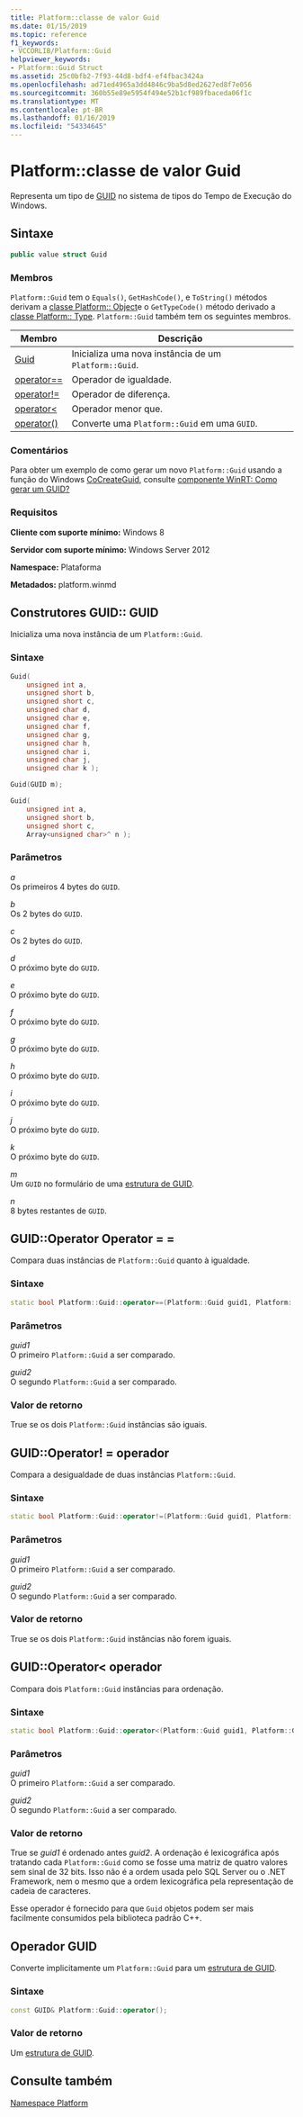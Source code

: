 ```yaml
---
title: Platform::classe de valor Guid
ms.date: 01/15/2019
ms.topic: reference
f1_keywords:
- VCCORLIB/Platform::Guid
helpviewer_keywords:
- Platform::Guid Struct
ms.assetid: 25c0bfb2-7f93-44d8-bdf4-ef4fbac3424a
ms.openlocfilehash: ad71ed4965a3dd4846c9ba5d8ed2627ed8f7e056
ms.sourcegitcommit: 360b55e89e5954f494e52b1cf989fbaceda06f1c
ms.translationtype: MT
ms.contentlocale: pt-BR
ms.lasthandoff: 01/16/2019
ms.locfileid: "54334645"
---
```

# <a name="platformguid-value-class"></a>Platform::classe de valor Guid

Representa um tipo de [GUID](https://msdn.microsoft.com/library/windows/desktop/aa373931) no sistema de tipos do Tempo de Execução do Windows.

## <a name="syntax"></a>Sintaxe

```cpp
public value struct Guid
```

### <a name="members"></a>Membros

`Platform::Guid` tem o `Equals()`, `GetHashCode()`, e `ToString()` métodos derivam a [classe Platform:: Object](../cppcx/platform-object-class.md)e o `GetTypeCode()` método derivado a [classe Platform:: Type](../cppcx/platform-type-class.md). `Platform::Guid` também tem os seguintes membros.

|Membro|Descrição|
|------------|-----------------|
|[Guid](#ctor)|Inicializa uma nova instância de um `Platform::Guid`.|
|[operator==](#operator-equality)|Operador de igualdade.|
|[operator!=](#operator-inequality)|Operador de diferença.|
|[operator&lt;](#operator-less)|Operador menor que.|
|[operator()](#operator-call)|Converte uma `Platform::Guid` em uma `GUID`.|

### <a name="remarks"></a>Comentários

Para obter um exemplo de como gerar um novo `Platform::Guid` usando a função do Windows [CoCreateGuid](/windows/desktop/api/combaseapi/nf-combaseapi-cocreateguid), consulte [componente WinRT: Como gerar um GUID?](https://www.eternalcoding.com/?p=383)

### <a name="requirements"></a>Requisitos

**Cliente com suporte mínimo:** Windows 8

**Servidor com suporte mínimo:** Windows Server 2012

**Namespace:** Plataforma

**Metadados:** platform.winmd

## <a name="ctor"></a> Construtores GUID:: GUID

Inicializa uma nova instância de um `Platform::Guid`.

### <a name="syntax"></a>Sintaxe

```cpp
Guid(
    unsigned int a,
    unsigned short b,
    unsigned short c,
    unsigned char d,
    unsigned char e,
    unsigned char f,
    unsigned char g,
    unsigned char h,
    unsigned char i,
    unsigned char j,
    unsigned char k );

Guid(GUID m);

Guid(
    unsigned int a,
    unsigned short b,
    unsigned short c,
    Array<unsigned char>^ n );
```

### <a name="parameters"></a>Parâmetros

*a*<br/>
Os primeiros 4 bytes do `GUID`.

*b*<br/>
Os 2 bytes do `GUID`.

*c*<br/>
Os 2 bytes do `GUID`.

*d*<br/>
O próximo byte do `GUID`.

*e*<br/>
O próximo byte do `GUID`.

*f*<br/>
O próximo byte do `GUID`.

*g*<br/>
O próximo byte do `GUID`.

*h*<br/>
O próximo byte do `GUID`.

*i*<br/>
O próximo byte do `GUID`.

*j*<br/>
O próximo byte do `GUID`.

*k*<br/>
O próximo byte do `GUID`.

*m*<br/>
Um `GUID` no formulário de uma [estrutura de GUID](https://msdn.microsoft.com/library/windows/desktop/aa373931).

*n*<br/>
8 bytes restantes de `GUID`.

## <a name="operator-equality"></a> GUID::Operator Operator = =

Compara duas instâncias de `Platform::Guid` quanto à igualdade.

### <a name="syntax"></a>Sintaxe

```cpp
static bool Platform::Guid::operator==(Platform::Guid guid1, Platform::Guid guid2);
```

### <a name="parameters"></a>Parâmetros

*guid1*<br/>
O primeiro `Platform::Guid` a ser comparado.

*guid2*<br/>
O segundo `Platform::Guid` a ser comparado.

### <a name="return-value"></a>Valor de retorno

True se os dois `Platform::Guid` instâncias são iguais.

## <a name="operator-inequality"></a> GUID::Operator! = operador

Compara a desigualdade de duas instâncias `Platform::Guid`.

### <a name="syntax"></a>Sintaxe

```cpp
static bool Platform::Guid::operator!=(Platform::Guid guid1, Platform::Guid guid2);
```

### <a name="parameters"></a>Parâmetros

*guid1*<br/>
O primeiro `Platform::Guid` a ser comparado.

*guid2*<br/>
O segundo `Platform::Guid` a ser comparado.

### <a name="return-value"></a>Valor de retorno

True se os dois `Platform::Guid` instâncias não forem iguais.

## <a name="operator-less"></a> GUID::Operator&lt; operador

Compara dois `Platform::Guid` instâncias para ordenação.

### <a name="syntax"></a>Sintaxe

```cpp
static bool Platform::Guid::operator<(Platform::Guid guid1, Platform::Guid guid2);
```

### <a name="parameters"></a>Parâmetros

*guid1*<br/>
O primeiro `Platform::Guid` a ser comparado.

*guid2*<br/>
O segundo `Platform::Guid` a ser comparado.

### <a name="return-value"></a>Valor de retorno

True se *guid1* é ordenado antes *guid2*. A ordenação é lexicográfica após tratando cada `Platform::Guid` como se fosse uma matriz de quatro valores sem sinal de 32 bits. Isso não é a ordem usada pelo SQL Server ou o .NET Framework, nem o mesmo que a ordem lexicográfica pela representação de cadeia de caracteres.

Esse operador é fornecido para que `Guid` objetos podem ser mais facilmente consumidos pela biblioteca padrão C++.

## <a name="operator-call"></a> Operador GUID

Converte implicitamente um `Platform::Guid` para um [estrutura de GUID](https://msdn.microsoft.com/library/windows/desktop/aa373931).

### <a name="syntax"></a>Sintaxe

```cpp
const GUID& Platform::Guid::operator();
```

### <a name="return-value"></a>Valor de retorno

Um [estrutura de GUID](https://msdn.microsoft.com/library/windows/desktop/aa373931).

## <a name="see-also"></a>Consulte também

[Namespace Platform](../cppcx/platform-namespace-c-cx.md)
